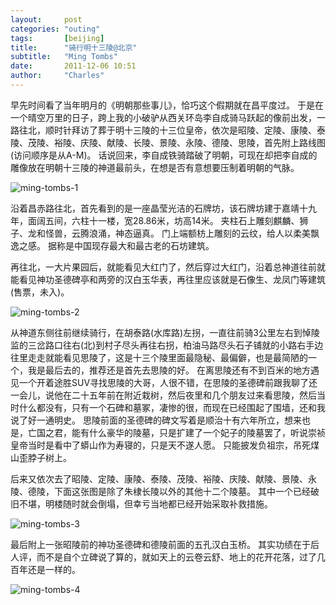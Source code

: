 ```yaml
---
layout:     post
categories: "outing"
tags:       [beijing]
title:      "骑行明十三陵@北京"
subtitle:   "Ming Tombs"
date:       2011-12-06 10:51
author:     "Charles"
---
```


早先时间看了当年明月的《明朝那些事儿》，恰巧这个假期就在昌平度过。
于是在一个晴空万里的日子，跨上我的小破驴从西关环岛李自成骑马跃起的像前出发，一路往北，顺时针拜访了葬于明十三陵的十三位皇帝，依次是昭陵、定陵、康陵、泰陵、茂陵、裕陵、庆陵、献陵、长陵、景陵、永陵、德陵、思陵，首先附上路线图(访问顺序是从A-M)。
话说回来，李自成铁骑踏破了明朝，可现在却把李自成的雕像放在明朝十三陵的神道最前头，在想是否有意想要压制着明朝的气脉。

![ming-tombs-1]({{site.imageurl}}/ming-tombs-1.jpg)

沿着昌赤路往北，首先看到的是一座晶莹光洁的石牌坊，该石牌坊建于嘉靖十九年，面阔五间，六柱十一楼，宽28.86米，坊高14米。
夹柱石上雕刻麒麟、狮子、龙和怪兽，云腾浪涌，神态逼真。
门上端额枋上雕刻的云纹，给人以柔美飘逸之感。
据称是中国现存最大和最古老的石坊建筑。

再往北，一大片果园后，就能看见大红门了，然后穿过大红门，沿着总神道往前就能看见神功圣德碑亭和两旁的汉白玉华表，再往里应该就是石像生、龙凤门等建筑(售票，未入)。

![ming-tombs-2]({{site.imageurl}}/ming-tombs-2.jpg)

从神道东侧往前继续骑行，在胡泰路(水库路)左拐，一直往前骑3公里左右到悼陵监的三岔路口往右(北)到村子尽头再往右拐，柏油马路尽头石子铺就的小路右手边往里走走就能看见思陵了，这是十三个陵里面最隐秘、最偏僻，也是最简陋的一个，我是最后去的，推荐还是首先去思陵的好。
在离思陵还有不到百米的地方遇见一个开着途胜SUV寻找思陵的大哥，人很不错，在思陵的圣德碑前跟我聊了还一会儿，说他在二十五年前在附近栽树，然后夜里和几个朋友过来看思陵，然后当时什么都没有，只有一个石碑和墓冢，凄惨的很，而现在已经围起了围墙，还和我说了好一通明史。
思陵前面的圣德碑的碑文写着是顺治十有六年所立，想来也是，亡国之君，能有什么豪华的陵墓，只是扩建了一个妃子的陵墓罢了，听说崇祯皇帝当时是看中了蟒山作为寿寝的，只是天不遂人愿。
只能披发负祖宗，吊死煤山歪脖子树上。

后来又依次去了昭陵、定陵、康陵、泰陵、茂陵、裕陵、庆陵、献陵、景陵、永陵、德陵，下面这张图是除了朱棣长陵以外的其他十二个陵墓。
其中一个已经破旧不堪，明楼随时就会倒塌，但幸亏当地都已经开始采取补救措施。

![ming-tombs-3]({{site.imageurl}}/ming-tombs-3.jpg)

最后附上一张昭陵前的神功圣德碑和德陵前面的五孔汉白玉桥。
其实功绩在于后人评，而不是自个立碑说了算的，就如天上的云卷云舒、地上的花开花落，过了几百年还是一样的。

![ming-tombs-4]({{site.imageurl}}/ming-tombs-4.jpg)